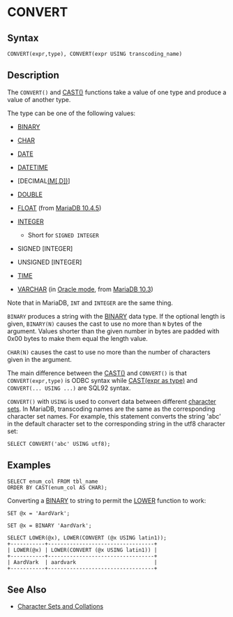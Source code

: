 
# CONVERT

## Syntax


```
CONVERT(expr,type), CONVERT(expr USING transcoding_name)
```


## Description


The	`CONVERT()` and [CAST()](cast.md) functions take a value of one type and produce a value of another type.


The type can be one of the following values:


* [BINARY](../../../../storage-engines/innodb/binary-log-group-commit-and-innodb-flushing-performance.md)
* [CHAR](../secondary-functions/information-functions/charset.md)
* [DATE](../../../sql-language-structure/date-and-time-literals.md)
* [DATETIME](../../../../data-types/date-and-time-data-types/datetime.md)
* [DECIMAL[(M[,D])](../../../../data-types/data-types-numeric-data-types/decimal.md)]
* [DOUBLE](../../../../data-types/data-types-numeric-data-types/double.md)
* [FLOAT](../../../../data-types/data-types-numeric-data-types/float.md) (from [MariaDB 10.4.5](../../../../../../release-notes/mariadb-community-server/release-notes-mariadb-10-4-series/mariadb-1045-release-notes.md))
* [INTEGER](../../../../../../general-resources/learning-and-training/video-presentations-and-screencasts/interviews-related-to-mariadb.md)

  * Short for `SIGNED INTEGER`
* SIGNED [INTEGER]
* UNSIGNED [INTEGER]
* [TIME](../../administrative-sql-statements/system-tables/information-schema/time_ms-column-in-information_schemaprocesslist.md)
* [VARCHAR](../../../../data-types/string-data-types/varchar.md) (in [Oracle mode](../../../../../../release-notes/mariadb-community-server/compatibility-and-differences/sql_modeoracle.md), from [MariaDB 10.3](../../../../../../release-notes/mariadb-community-server/what-is-mariadb-103.md))


Note that in MariaDB, `INT` and `INTEGER` are the same thing.


`BINARY` produces a string with the [BINARY](../../../../storage-engines/innodb/binary-log-group-commit-and-innodb-flushing-performance.md) data type. If the optional length is given, `BINARY(N)` causes the cast to use no more than `N` bytes of the argument. Values shorter than the given number in bytes are padded with 0x00 bytes to make them equal the length value.


`CHAR(N)` causes the cast to use no more than the number of characters given in the argument.


The main difference between the [CAST()](cast.md) and `CONVERT()` is that `CONVERT(expr,type)` is ODBC syntax while [CAST(expr as type)](cast.md) and `CONVERT(... USING ...)` are SQL92 syntax.


`CONVERT()` with `USING` is used to convert data between different [character sets](../../../../data-types/string-data-types/character-sets/README.md). In MariaDB, transcoding names are the same as the
corresponding character set names. For example, this statement
converts the string 'abc' in the default character set to the
corresponding string in the utf8 character set:


```
SELECT CONVERT('abc' USING utf8);
```

## Examples


```
SELECT enum_col FROM tbl_name 
ORDER BY CAST(enum_col AS CHAR);
```

Converting a [BINARY](../../../../storage-engines/innodb/binary-log-group-commit-and-innodb-flushing-performance.md) to string to permit the [LOWER](lower.md) function to work:


```
SET @x = 'AardVark';

SET @x = BINARY 'AardVark';

SELECT LOWER(@x), LOWER(CONVERT (@x USING latin1));
+-----------+----------------------------------+
| LOWER(@x) | LOWER(CONVERT (@x USING latin1)) |
+-----------+----------------------------------+
| AardVark  | aardvark                         |
+-----------+----------------------------------+
```

## See Also


* [Character Sets and Collations](../../../../data-types/string-data-types/character-sets/README.md)


